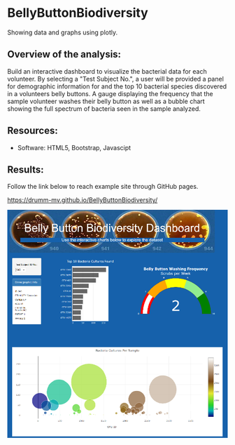 # BellyButtonBiodiversity
Showing data and graphs using plotly. 

## Overview of the analysis:
Build an interactive dashboard to visualize the bacterial data for each volunteer. By selecting a "Test Subject No.", a user will be provided a panel for demographic information for and the top 10 bacterial species discovered in a volunteers belly buttons. A gauge displaying the frequency that the sample volunteer washes their belly button as well as a bubble chart showing the full spectrum of bacteria seen in the sample analyzed. 

## Resources:
- Software: HTML5, Bootstrap, Javascipt

## Results:
Follow the link below to reach example site through GitHub pages.

https://drumm-mv.github.io/BellyButtonBiodiversity/

![image_name](/resource/website_example.png)
